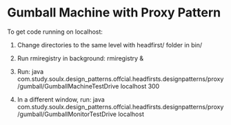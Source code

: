 # Gumball Machine with Proxy Pattern

To get code running on localhost: 

1. Change directories to the same level with headfirst/ folder in bin/

2. Run rmiregistry in background:
rmiregistry &

3. Run:
java com.study.soulx.design_patterns.offcial.headfirsts.designpatterns/proxy/gumball/GumballMachineTestDrive localhost 300

4. In a different window, run:
java com.study.soulx.design_patterns.offcial.headfirsts.designpatterns/proxy/gumball/GumballMonitorTestDrive localhost


